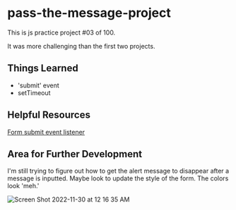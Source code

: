 # pass-the-message-project

This is js practice project #03 of 100. 

It was more challenging than the first two projects.

## Things Learned
- 'submit' event
- setTimeout

## Helpful Resources
[Form submit event listener](https://www.javascripttutorial.net/javascript-dom/javascript-form/) 

## Area for Further Development
I'm still trying to figure out how to get the alert message to disappear after a message is inputted.
Maybe look to update the style of the form. The colors look 'meh.'

![Screen Shot 2022-11-30 at 12 16 35 AM](https://user-images.githubusercontent.com/75948442/204713447-d6052e62-a130-4ab0-90d8-8713aa48e2f5.png)
